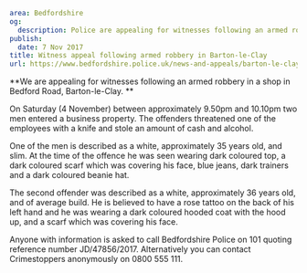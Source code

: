 ```yaml
area: Bedfordshire
og:
  description: Police are appealing for witnesses following an armed robbery in a shop in Bedford Road, Barton-le-Clay.
publish:
  date: 7 Nov 2017
title: Witness appeal following armed robbery in Barton-le-Clay
url: https://www.bedfordshire.police.uk/news-and-appeals/barton-le-clay-robbery-appeal
```

**We are appealing for witnesses following an armed robbery in a shop in Bedford Road, Barton-le-Clay. **

On Saturday (4 November) between approximately 9.50pm and 10.10pm two men entered a business property. The offenders threatened one of the employees with a knife and stole an amount of cash and alcohol.

One of the men is described as a white, approximately 35 years old, and slim. At the time of the offence he was seen wearing dark coloured top, a dark coloured scarf which was covering his face, blue jeans, dark trainers and a dark coloured beanie hat.

The second offender was described as a white, approximately 36 years old, and of average build. He is believed to have a rose tattoo on the back of his left hand and he was wearing a dark coloured hooded coat with the hood up, and a scarf which was covering his face.

Anyone with information is asked to call Bedfordshire Police on 101 quoting reference number JD/47856/2017. Alternatively you can contact Crimestoppers anonymously on 0800 555 111.
